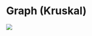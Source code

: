 # Graph (Kruskal)

![](https://github.com/kajj8808/kmu-data-structure-couse/assets/71279997/114edf23-8652-4207-a253-058d25dc1691)
